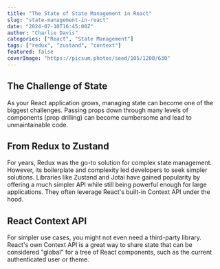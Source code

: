 ```yaml
---
title: "The State of State Management in React"
slug: "state-management-in-react"
date: "2024-07-10T16:45:00Z"
author: "Charlie Davis"
categories: ["React", "State Management"]
tags: ["redux", "zustand", "context"]
featured: false
coverImage: "https://picsum.photos/seed/105/1200/630"
---
```


## The Challenge of State

As your React application grows, managing state can become one of the biggest challenges. Passing props down through many levels of components (prop drilling) can become cumbersome and lead to unmaintainable code.

## From Redux to Zustand

For years, Redux was the go-to solution for complex state management. However, its boilerplate and complexity led developers to seek simpler solutions. Libraries like Zustand and Jotai have gained popularity by offering a much simpler API while still being powerful enough for large applications. They often leverage React's built-in Context API under the hood.

## React Context API

For simpler use cases, you might not even need a third-party library. React's own Context API is a great way to share state that can be considered "global" for a tree of React components, such as the current authenticated user or theme.
